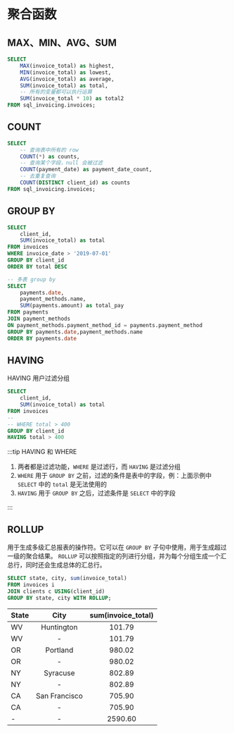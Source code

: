 # 聚合函数

## MAX、MIN、AVG、SUM

```sql
SELECT
	MAX(invoice_total) as highest,
    MIN(invoice_total) as lowest,
    AVG(invoice_total) as average,
    SUM(invoice_total) as total,
    -- 所有的变量都可以执行运算
    SUM(invoice_total * 10) as total2
FROM sql_invoicing.invoices;
```

## COUNT

```sql
SELECT
    -- 查询表中所有的 row
    COUNT(*) as counts,
    -- 查询某个字段，null 会被过滤
    COUNT(payment_date) as payment_date_count,
    -- 去重复查询
    COUNT(DISTINCT client_id) as counts
FROM sql_invoicing.invoices;
```

## GROUP BY

```sql
SELECT
	client_id,
	SUM(invoice_total) as total
FROM invoices
WHERE invoice_date > '2019-07-01'
GROUP BY client_id
ORDER BY total DESC

-- 多表 group by
SELECT
	payments.date,
    payment_methods.name,
    SUM(payments.amount) as total_pay
FROM payments
JOIN payment_methods
ON payment_methods.payment_method_id = payments.payment_method
GROUP BY payments.date,payment_methods.name
ORDER BY payments.date
```

## HAVING

HAVING 用户过滤分组

```sql
SELECT
	client_id,
	SUM(invoice_total) as total
FROM invoices
--
-- WHERE total > 400
GROUP BY client_id
HAVING total > 400
```

:::tip HAVING 和 WHERE

1. 两者都是过滤功能，`WHERE` 是过滤行，而 `HAVING` 是过滤分组
2. `WHERE` 用于 `GROUP BY` 之前，过滤的条件是表中的字段，例：上面示例中 `SELECT` 中的 `total` 是无法使用的
3. `HAVING` 用于 `GROUP BY` 之后，过滤条件是 `SELECT` 中的字段

:::

## ROLLUP

用于生成多级汇总报表的操作符。它可以在 `GROUP BY` 子句中使用，用于生成超过一级的聚合结果。
`ROLLUP` 可以按照指定的列进行分组，并为每个分组生成一个汇总行，同时还会生成总体的汇总行。

```sql
SELECT state, city, sum(invoice_total)
FROM invoices i
JOIN clients c USING(client_id)
GROUP BY state, city WITH ROLLUP;
```

| State |     City      | sum(invoice_total) |
| :---- | :-----------: | :----------------: |
| WV    |  Huntington   |       101.79       |
| WV    |       -       |       101.79       |
| OR    |   Portland    |       980.02       |
| OR    |       -       |       980.02       |
| NY    |   Syracuse    |       802.89       |
| NY    |       -       |       802.89       |
| CA    | San Francisco |       705.90       |
| CA    |       -       |       705.90       |
| -     |       -       |      2590.60       |
